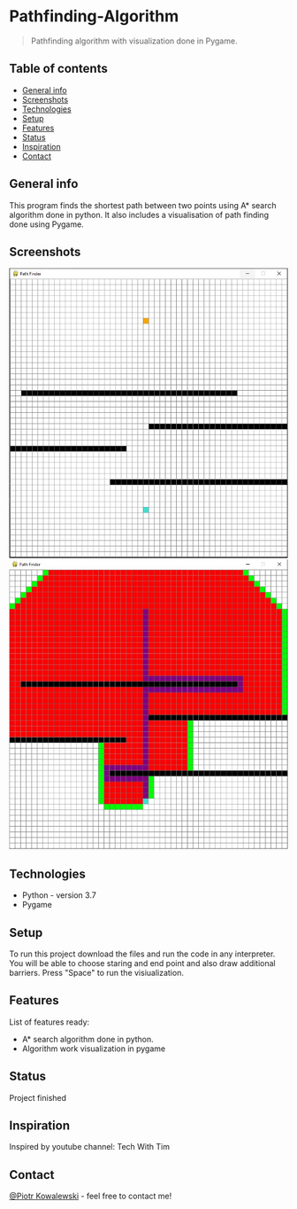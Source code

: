 # Pathfinding-Algorithm
> Pathfinding algorithm with visualization done in Pygame.

## Table of contents
* [General info](#general-info)
* [Screenshots](#screenshots)
* [Technologies](#technologies)
* [Setup](#setup)
* [Features](#features)
* [Status](#status)
* [Inspiration](#inspiration)
* [Contact](#contact)

## General info
This program finds the shortest path between two points using A* search algorithm done in python. It also includes a visualisation of path finding done using Pygame.

## Screenshots
![Main menu](./img/screen1.JPG)
![App Layout](./img/screen2.JPG)

## Technologies
* Python - version 3.7
* Pygame

## Setup
To run this project download the files and run the code in any interpreter. You will be able to choose staring and end point and also draw additional barriers.
Press "Space" to run the visiualization.

## Features
List of features ready:
* A* search algorithm done in python.
* Algorithm work visualization in pygame

## Status
Project finished

## Inspiration
Inspired by youtube channel: Tech With Tim

## Contact
[@Piotr Kowalewski](https://pkow.herokuapp.com) - feel free to contact me!
